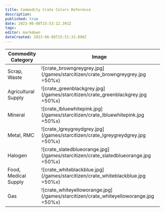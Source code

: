 ```yaml
---
title: Commodity Crate Colors Reference
description: 
published: true
date: 2023-06-08T15:53:12.391Z
tags: 
editor: markdown
dateCreated: 2023-06-08T15:51:33.890Z
---
```


| Commodity Category | Image |
| - | - |
|Scrap, Waste|![crate_browngreygrey.jpg](/games/starcitizen/crate_browngreygrey.jpg =50%x)
|Agricultural Supply|![crate_greenblackgrey.jpg](/games/starcitizen/crate_greenblackgrey.jpg =50%x)
| Mineral | ![crate_lbluewhitepink.jpg](/games/starcitizen/crate_lbluewhitepink.jpg =50%x)
| Metal, RMC | ![crate_lgreygreydgrey.jpg](/games/starcitizen/crate_lgreygreydgrey.jpg =50%x)
| Halogen | ![crate_slatedblueorange.jpg](/games/starcitizen/crate_slatedblueorange.jpg =50%x)
| Food, Medical Supply | ![crate_whiteblackblue.jpg](/games/starcitizen/crate_whiteblackblue.jpg =50%x)
| Gas | ![crate_whiteyelloworange.jpg](/games/starcitizen/crate_whiteyelloworange.jpg =50%x)